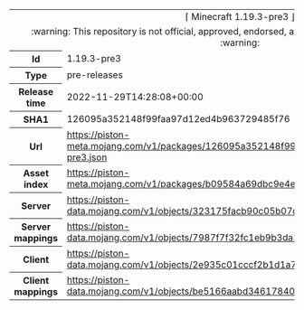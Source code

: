 <html><table>
<tr><td colspan="2" align="center"><img width="0" height="0"><br/>⌈ Minecraft 1.19.3-pre3 ⌋<br/><img width="0" height="0"></td></tr>
<tr><td colspan="2" align="center"><img width="0" height="0"><br/>
:warning: This repository is not official, approved, endorsed, associated or connected with Mojang :warning:
<br/><img width="0" height="0"></td></tr>
<tr><th>Id</th><td>1.19.3-pre3</td></tr>
<tr><th>Type</th><td>pre-releases</td></tr>
<tr><th>Release time</th><td>2022-11-29T14:28:08+00:00</td></tr>
<tr><th>SHA1</th><td>126095a352148f99faa97d12ed4b963729485f76</td></tr>
<tr><th>Url</th><td><a href="https://piston-meta.mojang.com/v1/packages/126095a352148f99faa97d12ed4b963729485f76/1.19.3-pre3.json">https://piston-meta.mojang.com/v1/packages/126095a352148f99faa97d12ed4b963729485f76/1.19.3-pre3.json</a></td></tr>
<tr><th>Asset index</th><td><a href="https://piston-meta.mojang.com/v1/packages/b09584a69dbc9e4e95f587c25830a02596c32915/2.json">https://piston-meta.mojang.com/v1/packages/b09584a69dbc9e4e95f587c25830a02596c32915/2.json</a></td></tr>
<tr><th>Server</th><td><a href="https://piston-data.mojang.com/v1/objects/323175facb90c05b07dff84b4cff39fd9cab138a/server.jar">https://piston-data.mojang.com/v1/objects/323175facb90c05b07dff84b4cff39fd9cab138a/server.jar</a></td></tr>
<tr><th>Server mappings</th><td><a href="https://piston-data.mojang.com/v1/objects/7987f7f32fc1eb9b3da101feb04bd2dd533c2279/server.txt">https://piston-data.mojang.com/v1/objects/7987f7f32fc1eb9b3da101feb04bd2dd533c2279/server.txt</a></td></tr>
<tr><th>Client</th><td><a href="https://piston-data.mojang.com/v1/objects/2e935c01cccf2b1d1a7845ec596555685baa49ef/client.jar">https://piston-data.mojang.com/v1/objects/2e935c01cccf2b1d1a7845ec596555685baa49ef/client.jar</a></td></tr>
<tr><th>Client mappings</th><td><a href="https://piston-data.mojang.com/v1/objects/be5166aabd346178403bd95bc6c83aa1cab07915/client.txt">https://piston-data.mojang.com/v1/objects/be5166aabd346178403bd95bc6c83aa1cab07915/client.txt</a></td></tr>
</table></html>